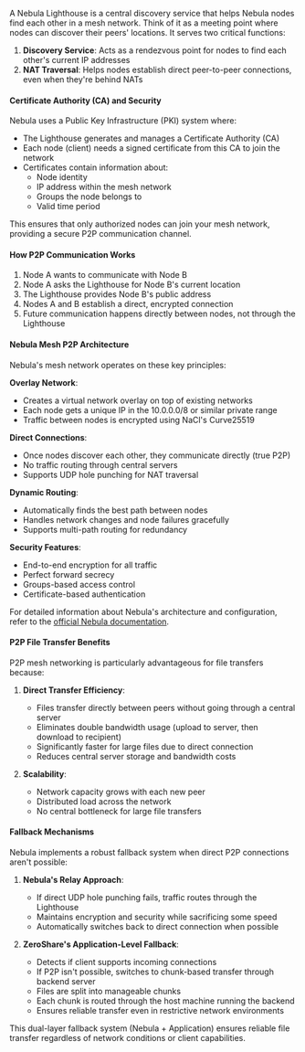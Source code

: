 
A Nebula Lighthouse is a central discovery service that helps Nebula nodes find each other in a mesh network. Think of it as a meeting point where nodes can discover their peers' locations. It serves two critical functions:

1. **Discovery Service**: Acts as a rendezvous point for nodes to find each other's current IP addresses
2. **NAT Traversal**: Helps nodes establish direct peer-to-peer connections, even when they're behind NATs

#### Certificate Authority (CA) and Security

Nebula uses a Public Key Infrastructure (PKI) system where:
- The Lighthouse generates and manages a Certificate Authority (CA)
- Each node (client) needs a signed certificate from this CA to join the network
- Certificates contain information about:
  - Node identity
  - IP address within the mesh network
  - Groups the node belongs to
  - Valid time period

This ensures that only authorized nodes can join your mesh network, providing a secure P2P communication channel.

#### How P2P Communication Works

1. Node A wants to communicate with Node B
2. Node A asks the Lighthouse for Node B's current location
3. The Lighthouse provides Node B's public address
4. Nodes A and B establish a direct, encrypted connection
5. Future communication happens directly between nodes, not through the Lighthouse

#### Nebula Mesh P2P Architecture

Nebula's mesh network operates on these key principles:

 **Overlay Network**:

   - Creates a virtual network overlay on top of existing networks
   - Each node gets a unique IP in the 10.0.0.0/8 or similar private range
   - Traffic between nodes is encrypted using NaCl's Curve25519

 **Direct Connections**:

   - Once nodes discover each other, they communicate directly (true P2P)
   - No traffic routing through central servers
   - Supports UDP hole punching for NAT traversal

 **Dynamic Routing**:

   - Automatically finds the best path between nodes
   - Handles network changes and node failures gracefully
   - Supports multi-path routing for redundancy

 **Security Features**:

   - End-to-end encryption for all traffic
   - Perfect forward secrecy
   - Groups-based access control
   - Certificate-based authentication

For detailed information about Nebula's architecture and configuration, refer to the [official Nebula documentation](https://nebula.defined.net/docs/).

#### P2P File Transfer Benefits

P2P mesh networking is particularly advantageous for file transfers because:

1. **Direct Transfer Efficiency**:
   - Files transfer directly between peers without going through a central server
   - Eliminates double bandwidth usage (upload to server, then download to recipient)
   - Significantly faster for large files due to direct connection
   - Reduces central server storage and bandwidth costs

2. **Scalability**:
   - Network capacity grows with each new peer
   - Distributed load across the network
   - No central bottleneck for large file transfers

#### Fallback Mechanisms

Nebula implements a robust fallback system when direct P2P connections aren't possible:

1. **Nebula's Relay Approach**:
   - If direct UDP hole punching fails, traffic routes through the Lighthouse
   - Maintains encryption and security while sacrificing some speed
   - Automatically switches back to direct connection when possible

2. **ZeroShare's Application-Level Fallback**:
   - Detects if client supports incoming connections
   - If P2P isn't possible, switches to chunk-based transfer through backend server
   - Files are split into manageable chunks
   - Each chunk is routed through the host machine running the backend
   - Ensures reliable transfer even in restrictive network environments

This dual-layer fallback system (Nebula + Application) ensures reliable file transfer regardless of network conditions or client capabilities.